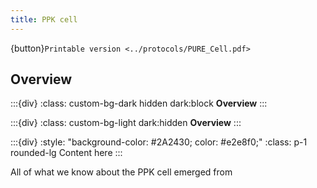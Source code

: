 ```yaml
---
title: PPK cell
---
```


{button}`Printable version <../protocols/PURE_Cell.pdf>`

## Overview

:::{div}
:class: custom-bg-dark hidden dark:block
**Overview**
:::

:::{div}
:class: custom-bg-light dark:hidden
**Overview**
:::

:::{div}
:style: "background-color: #2A2430; color: #e2e8f0;"
:class: p-1 rounded-lg
Content here
:::

All of what we know about the PPK cell emerged from [](https://doi.org/10.63765/djnv7772)




